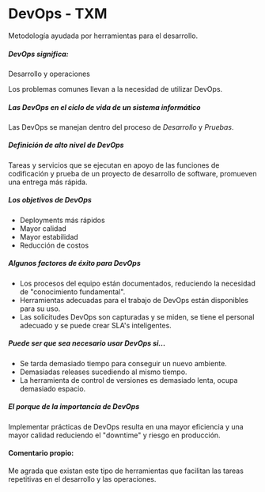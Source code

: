 # DevOps - TXM

Metodología ayudada por herramientas para el desarrollo.

##### **DevOps significa:**
Desarrollo y operaciones

Los problemas comunes llevan a la necesidad de utilizar DevOps.

##### **Las DevOps en el ciclo de vida de un sistema informático**
Las DevOps se manejan dentro del proceso de _Desarrollo_ y _Pruebas_.

##### **Definición de alto nivel de DevOps**
Tareas y servicios que se ejecutan en apoyo de las funciones de codificación y prueba de un proyecto de desarrollo de software, promueven una entrega más rápida.

##### **Los objetivos de DevOps**
   - Deployments más rápidos
   - Mayor calidad
   - Mayor estabilidad
   - Reducción de costos

##### **Algunos factores de éxito para DevOps**
   - Los procesos del equipo están documentados, reduciendo la necesidad de "conocimiento fundamental".
   - Herramientas adecuadas para el trabajo de DevOps están disponibles para su uso.
   - Las solicitudes DevOps son capturadas y se miden, se tiene el personal adecuado y se puede crear SLA's inteligentes.

##### **Puede ser que sea necesario usar DevOps si...**
   - Se tarda demasiado tiempo para conseguir un nuevo ambiente.
   - Demasiadas releases sucediendo al mismo tiempo.
   - La herramienta de control de versiones es demasiado lenta, ocupa demasiado espacio.

##### **El porque de la importancia de DevOps**
Implementar prácticas de DevOps resulta en una mayor eficiencia y una mayor calidad reduciendo el "downtime" y riesgo en producción.

#### **Comentario propio:**
Me agrada que existan este tipo de herramientas que facilitan las tareas repetitivas en el desarrollo y las operaciones. 

